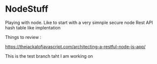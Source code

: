 # NodeStuff
Playing with node.   Like to start with a very simnple secure node Rest API hash table like implentation 


Things to review :

https://thejackalofjavascript.com/architecting-a-restful-node-js-app/


This is the test branch taht I am working on
